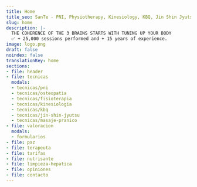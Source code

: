 ```yaml
---
title: Home
title_seo: SanTe - PNI, Physiotherapy, Kinesiology, KBQ, Jin Shin Jyutsu...
slug: home
description: |-
  THE COHERENCE OF THE 3 BRAINS STARTS WITH TUNING UP YOUR BODY
  ✅ + 25,000 sessions performed and + 15 years of experience.
image: logo.png
draft: false
noindex: false
translationKey: home
sections:
- file: header
- file: tecnicas
  modals:
  - tecnicas/pni
  - tecnicas/osteopatia
  - tecnicas/fisioterapia
  - tecnicas/kinesiologia
  - tecnicas/kbq
  - tecnicas/jin-shin-jyutsu
  - tecnicas/masaje-pranico
- file: valoracion
  modals:
  - formularios
- file: paz
- file: terapeuta
- file: tarifas
- file: nutrisante
- file: limpieza-hepatica
- file: opiniones
- file: contacto
---
```

